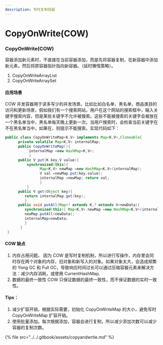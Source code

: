 ```yaml
---
description: 写时复制容器
---
```


# CopyOnWrite\(COW\)

### CopyOnWrite\(COW\)

容器添加新元素时，不直接在当前容器添加，而是先将容器复制，在新容器中添加新元素，然后将原容器指针指向新容器。（延时懒惰策略）。

1.  CopyOnWriteArrayList 
2. CopyOnWriteArraySet

#### 应用场景

COW 并发容器用于读多写少的并发场景。比如比如白名单，黑名单，商品类目的访问和更新场景，假如我们有一个搜索网站，用户在这个网站的搜索框中，输入关键字搜索内容，但是某些关键字不允许被搜索。这些不能被搜索的关键字会被放在一个黑名单当中，黑名单每天晚上更新一次。当用户搜索时，会检查当前关键字在不在黑名单当中，如果在，则提示不能搜索。实现代码如下：

```java
public class CopyOnWriteMap<K,V> implements Map<K,V>,Cloneable{ 
      private volatile Map<K,V> internalMap;
      public CopyOnWriteMap(){ 
           internalMap =new HashMap<K,V>; 
           }
      public V put(K key,V value){ 
          synchronized(this){ 
                Map<K,V> newMap =new HashMap<K,V>(internalMap); 
                V val =newMap.put(key,value); 
                internalMap =newMap; return val; 
                } 
          }
      public V get(Object key){
         return internalMap.get(key); 
         }
      public void putAll(Map<? extends K,? extends V>newData){
         synchronized(this){ Map<K,V> newMap =new HashMap<K,V>(internalMap);
         newMap.putAll(newData); 
         internalMap=newData; 
         }
       }
 }
```

#### COW 缺点

1. 内存占用问题。 因为 COW 是写时复制机制，所以进行写操作，内存里会同时存在两个对象的内存，旧对象和新写入的对象。如果对象太大，会造成频繁的 Yong GC 和 Full GC，导致响应时间过长可以通过压缩容器元素来解决方法：减少内存消耗，或使用 CurrentHashMap.
2. 数据的最终一致性 COW 只保证数据的最终一致性，而不保证数据的实时一致性。

#### Tips：

1. 减少扩容开销，根据实际需要，初始化 CopyOnWriteMap 的大小，避免写时 CopyOnWriteMap 扩容开销。
2. 使用批量添加。每次根据添加，容器会进行复制，所以减少添加次数可以减少容器的复制次数。 

{% file src="../../.gitbook/assets/copyandwrtie.md" %}

